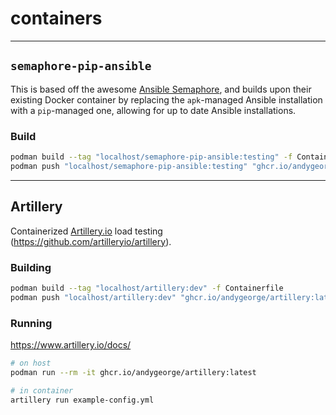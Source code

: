 # containers

---

## `semaphore-pip-ansible`

This is based off the awesome [Ansible Semaphore](https://github.com/ansible-semaphore/semaphore/), and builds upon their existing Docker container by replacing the `apk`-managed Ansible installation with a `pip`-managed one, allowing for up to date Ansible installations.

### Build

```sh
podman build --tag "localhost/semaphore-pip-ansible:testing" -f Containerfile
podman push "localhost/semaphore-pip-ansible:testing" "ghcr.io/andygeorge/semaphore-pip-ansible:ansible-8.3.0"
```

---

## Artillery

Containerized [Artillery.io](https://www.artillery.io/) load testing (https://github.com/artilleryio/artillery).

### Building

```sh
podman build --tag "localhost/artillery:dev" -f Containerfile
podman push "localhost/artillery:dev" "ghcr.io/andygeorge/artillery:latest"
```

### Running

https://www.artillery.io/docs/

```sh
# on host
podman run --rm -it ghcr.io/andygeorge/artillery:latest

# in container
artillery run example-config.yml
```
